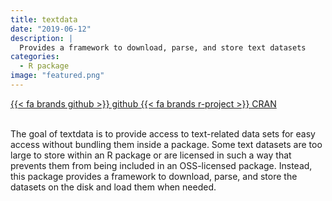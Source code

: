 ```yaml
---
title: textdata
date: "2019-06-12"
description: |
  Provides a framework to download, parse, and store text datasets
categories:
  - R package
image: "featured.png"
---
```




<div class="project-buttons">
<a href="https://github.com/EmilHvitfeldt/textdata">
  {{< fa brands github >}} github
</a>
<a href="https://CRAN.R-project.org/package=textdata">
  {{< fa brands r-project >}} CRAN
</a>
</div>
<br>

The goal of textdata is to provide access to text-related data sets for easy access without bundling them inside a package. Some text datasets are too large to store within an R package or are licensed in such a way that prevents them from being included in an OSS-licensed package. Instead, this package provides a framework to download, parse, and store the datasets on the disk and load them when needed.
